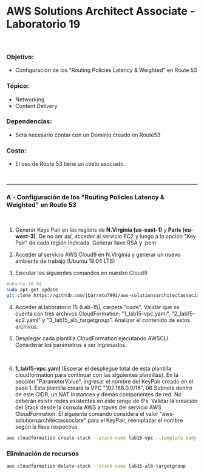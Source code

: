 # AWS Solutions Architect Associate - Laboratorio 19

<br>

### Objetivo: 
* Configuración de los "Routing Policies Latency & Weighted" en Route 53

### Tópico:
* Networking
* Content Delivery

### Dependencias:
* Será necesario contar con un Dominio creado en Route53

### Costo:
* El uso de Route 53 tiene un costo asociado.

<br>

---

### A - Configuración de los "Routing Policies Latency & Weighted" en Route 53

<br>

1. Generar Keys Pair en las regions de **N.Virginia (us-east-1)** y **Paris (eu-west-3)**. De no ser así, acceder al servicio EC2 y luego a la opción "Key Pair" de cada región indicada. Generar llave RSA y .pem 

2. Acceder al servicio AWS Cloud9 en N.Virginia y generar un nuevo ambiente de trabajo (Ubuntu 18.04 LTS)

3. Ejecutar los siguientes comandos en nuestro Cloud9

```bash
#Ubuntu 18.04
sudo apt-get update
git clone https://github.com/jbarreto7991/aws-solutionsarchitectassociate.git
```

4. Acceder al laboratorio 15 (Lab-15), carpeta "code". Validar que se cuenta con tres archivos CloudFormation: "1_lab15-vpc.yaml", "2_lab15-ec2.yaml" y "3_lab15_alb_targetgroup". Analizar el contenido de estos archivos.

5. Desplegar cada plantilla CloudFormation ejecutando AWSCLI. Considerar los parámetros a ser ingresados.

    <br>
6. **1_lab15-vpc.yaml** (Esperar el despliegue total de esta plantilla cloudformation para continuar con las siguientes plantillas). En la sección "ParameterValue", ingresar el nombre del KeyPair creado en el paso 1. Esta plantilla creará la VPC "192.168.0.0/16", 06 Subnets dentro de este CIDR, un NAT Instances y demás componentes de red. No deberán existir redes existentes en este rango de IPs. Validar la creación del Stack desde la consola AWS a través del servicio AWS CloudFormation. El siguiente comando considera el valor "aws-solutionsarchitectassociate" para el KeyPair, reemplazar el nombre según la llave respectiva.

```bash
aws cloudformation create-stack --stack-name lab15-vpc --template-body file://~/environment/aws-solutionsarchitectassociate/Lab-15/code/1_lab15-vpc.yaml --parameters ParameterKey=KeyPair,ParameterValue="aws-solutionsarchitectassociate" --capabilities CAPABILITY_IAM
```




### Eliminación de recursos

```bash
aws cloudformation delete-stack --stack-name lab15-alb-targetgroup
```